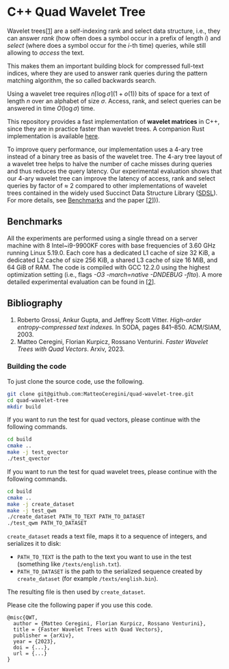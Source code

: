 
# C++ Quad Wavelet Tree

Wavelet trees[[1](#bib)] are a self-indexing rank and select data structure, i.e., they can answer *rank* (how often does a symbol occur in a prefix of length $i$) and *select* (where does a symbol occur for the $i$-th time) queries, while still allowing to *access* the text.

This makes them an important building block for compressed full-text indices, where they are used to answer rank queries during the pattern matching algorithm, the so called backwards search.

Using a wavelet tree requires $n\lceil\log \sigma \rceil (1+o(1))$ bits of space for a text of length $n$ over an alphabet of size $\sigma$. Access, rank, and select queries can be answered in time $O(\log\sigma)$ time.

This repository provides a fast implementation of **wavelet matrices** in C++, since they are in practice faster than wavelet trees. A companion Rust implementation is available [here](https://github.com/rossanoventurini/WaveletTree).

To improve query performance, our implementation uses a  4-ary tree instead of a binary tree as basis of the wavelet tree. The 4-ary tree layout of a wavelet tree helps to halve the number of cache misses during queries and thus reduces the query latency. Our experimental evaluation shows that our 4-ary wavelet tree can improve the latency of access, rank and select queries by factor of $\approx$ 2 compared to other implementations of wavelet trees contained in the widely used Succinct Data Structure Library ([SDSL](https://github.com/simongog/sdsl-lite)). For more details, see [Benchmarks](#bench) and the paper [[2](#bib)])).

## <a name="bench">Benchmarks</a>
All the experiments are performed using a single thread on a server machine with 8 Intel~i9-9900KF cores with base frequencies of 3.60 GHz running Linux 5.19.0. Each core has a dedicated L1 cache of size 32 KiB, a dedicated L2 cache of size 256 KiB, a shared L3 cache of size 16 MiB, and 64 GiB of RAM.
The code is compiled with GCC 12.2.0 using the highest optimization setting (i.e., flags *-O3 -march=native -DNDEBUG -flto*).
A more detailed experimental evaluation can be found in [[2](#bib)]. 

## <a name="bib">Bibliography</a>
1. Roberto Grossi, Ankur Gupta, and Jeffrey Scott Vitter. *High-order entropy-compressed text indexes.* In SODA, pages 841–850. ACM/SIAM, 2003.
2. Matteo Ceregini, Florian Kurpicz, Rossano Venturini. *Faster Wavelet Trees with Quad Vectors*. Arxiv, 2023.

### Building the code
To just clone the source code, use the following.
```bash
git clone git@github.com:MatteoCeregini/quad-wavelet-tree.git
cd quad-wavelet-tree
mkdir build
```
If you want to run the test for quad vectors, please continue with the following commands.
```bash
cd build
cmake ..
make -j test_qvector
./test_qvector
```
If you want to run the test for quad wavelet trees, please continue with the following commands.
```bash
cd build
cmake ..
make -j create_dataset
make -j test_qwm
./create_dataset PATH_TO_TEXT PATH_TO_DATASET
./test_qwm PATH_TO_DATASET
```
`create_dataset` reads a text file, maps it to a sequence of integers, and serializes it to disk:
* `PATH_TO_TEXT` is the path to the text you want to use in the test (something like `/texts/english.txt`).
* `PATH_TO_DATASET` is the path to the serialized sequence created by `create_dataset` (for example `/texts/english.bin`).

The resulting file is then used by `create_dataset`.


Please cite the following paper if you use this code.

```
@misc{QWT,
  author = {Matteo Ceregini, Florian Kurpicz, Rossano Venturini},
  title = {Faster Wavelet Trees with Quad Vectors},
  publisher = {arXiv},
  year = {2023},
  doi = {...},
  url = {...}
}
```
